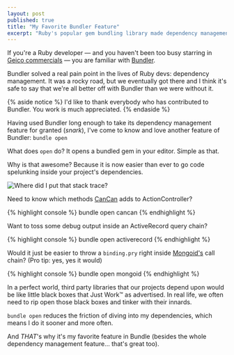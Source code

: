 ```yaml
---
layout: post
published: true
title: "My Favorite Bundler Feature"
excerpt: "Ruby's popular gem bundling library made dependency management headaches a thing of the past, but it also bundles another feature that has changed my day-to-day life for the better: 'open'"
---
```


If you're a Ruby developer &mdash; and you haven't been too busy starring in [Geico commercials][geico-under-rock] &mdash; you are familiar with [Bundler][bundler].

Bundler solved a real pain point in the lives of Ruby devs: dependency management. It was a rocky road, but we eventually got there and I think it's safe to say that we're all better off with Bundler than we were without it.

{% aside notice %}
I'd like to thank everybody who has contributed to Bundler. You work is much appreciated.
{% endaside %}

Having used Bundler long enough to take its dependency management feature for granted (*snark*), I've come to know and love another feature of Bundler: `bundle open`

What does `open` do? It opens a bundled gem in your editor. Simple as that.

Why is that awesome? Because it is now easier than ever to go code spelunking inside your project's dependencies.

![Where did I put that stack trace?][spelunking]

Need to know which methods [CanCan][cancan] adds to ActionController?

{% highlight console %}
bundle open cancan
{% endhighlight %}

Want to toss some debug output inside an ActiveRecord query chain?

{% highlight console %}
bundle open activerecord
{% endhighlight %}

Would it just be easier to throw a `binding.pry` right inside [Mongoid's][mongoid] call chain? (Pro tip: yes, yes it would)

{% highlight console %}
bundle open mongoid
{% endhighlight %}

In a perfect world, third party libraries that our projects depend upon would be like little black boxes that Just Work&#8482; as advertised. In real life, we often need to rip open those black boxes and tinker with their innards.

`bundle open` reduces the friction of diving into my dependencies, which means I do it sooner and more often.

And *THAT*'s why it's my favorite feature in Bundle (besides the whole dependency management feature… that's great too).

[geico-under-rock]:http://www.youtube.com/watch?v=cvXqm0RdJms
[bundler]:http://gembundler.com/
[spelunking]:http://jerodsanto.net/drop/spelunking-20120703-073554.png
[cancan]:https://github.com/ryanb/cancan/
[mongoid]:http://mongoid.org
